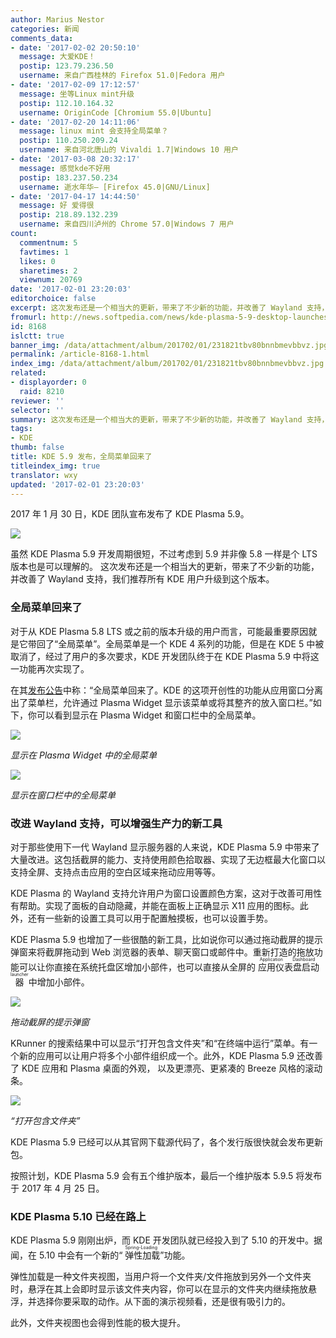```yaml
---
author: Marius Nestor
categories: 新闻
comments_data:
- date: '2017-02-02 20:50:10'
  message: 大爱KDE！
  postip: 123.79.236.50
  username: 来自广西桂林的 Firefox 51.0|Fedora 用户
- date: '2017-02-09 17:12:57'
  message: 坐等Linux mint升级
  postip: 112.10.164.32
  username: OriginCode [Chromium 55.0|Ubuntu]
- date: '2017-02-20 14:11:06'
  message: linux mint 会支持全局菜单？
  postip: 110.250.209.24
  username: 来自河北唐山的 Vivaldi 1.7|Windows 10 用户
- date: '2017-03-08 20:32:17'
  message: 感觉kde不好用
  postip: 183.237.50.234
  username: 逝水年华— [Firefox 45.0|GNU/Linux]
- date: '2017-04-17 14:44:50'
  message: 好 爱得很
  postip: 218.89.132.239
  username: 来自四川泸州的 Chrome 57.0|Windows 7 用户
count:
  commentnum: 5
  favtimes: 1
  likes: 0
  sharetimes: 2
  viewnum: 20769
date: '2017-02-01 23:20:03'
editorchoice: false
excerpt: 这次发布还是一个相当大的更新，带来了不少新的功能，并改善了 Wayland 支持，我们推荐所有 KDE 用户升级到这个版本。
fromurl: http://news.softpedia.com/news/kde-plasma-5-9-desktop-launches-with-global-menus-better-wayland-support-512434.shtml
id: 8168
islctt: true
banner_img: /data/attachment/album/201702/01/231821tbv80bnnbmevbbvz.jpg
permalink: /article-8168-1.html
index_img: /data/attachment/album/201702/01/231821tbv80bnnbmevbbvz.jpg.thumb.jpg
related:
- displayorder: 0
  raid: 8210
reviewer: ''
selector: ''
summary: 这次发布还是一个相当大的更新，带来了不少新的功能，并改善了 Wayland 支持，我们推荐所有 KDE 用户升级到这个版本。
tags:
- KDE
thumb: false
title: KDE 5.9 发布，全局菜单回来了
titleindex_img: true
translator: wxy
updated: '2017-02-01 23:20:03'
---
```


2017 年 1 月 30 日，KDE 团队宣布发布了 KDE Plasma 5.9。


![](/data/attachment/album/201702/01/231821tbv80bnnbmevbbvz.jpg)


虽然 KDE Plasma 5.9 开发周期很短，不过考虑到 5.9 并非像 5.8 一样是个 LTS 版本也是可以理解的。 这次发布还是一个相当大的更新，带来了不少新的功能，并改善了 Wayland 支持，我们推荐所有 KDE 用户升级到这个版本。







### 全局菜单回来了


对于从 KDE Plasma 5.8 LTS 或之前的版本升级的用户而言，可能最重要原因就是它带回了“全局菜单”。全局菜单是一个 KDE 4 系列的功能，但是在 KDE 5 中被取消了，经过了用户的多次要求，KDE 开发团队终于在 KDE Plasma 5.9 中将这一功能再次实现了。


在其[发布公告](https://www.kde.org/announcements/plasma-5.9.0.php)中称：“全局菜单回来了。KDE 的这项开创性的功能从应用窗口分离出了菜单栏，允许通过 Plasma Widget 显示该菜单或将其整齐的放入窗口栏。”如下，你可以看到显示在 Plasma Widget 和窗口栏中的全局菜单。


![](/data/attachment/album/201702/01/231845xoym0ar0aub0wmun.jpg)


*显示在 Plasma Widget 中的全局菜单*


![](/data/attachment/album/201702/01/231911hpd8cqyn8ylr9o9i.jpg)


*显示在窗口栏中的全局菜单*


### 改进 Wayland 支持，可以增强生产力的新工具


对于那些使用下一代 Wayland 显示服务器的人来说，KDE Plasma 5.9 中带来了大量改进。这包括截屏的能力、支持使用颜色拾取器、实现了无边框最大化窗口以支持全屏、支持点击应用的空白区域来拖动应用等等。


KDE Plasma 的 Wayland 支持允许用户为窗口设置颜色方案，这对于改善可用性有帮助。实现了面板的自动隐藏，并能在面板上正确显示 X11 应用的图标。此外，还有一些新的设置工具可以用于配置触摸板，也可以设置手势。


KDE Plasma 5.9 也增加了一些很酷的新工具，比如说你可以通过拖动截屏的提示弹窗来将截屏拖动到 Web 浏览器的表单、聊天窗口或邮件中。重新打造的拖放功能可以让你直接在系统托盘区增加小部件，也可以直接从全屏的<ruby> 应用仪表盘启动器 <rp>  （ </rp> <rt>  Application Dashboard launcher </rt> <rp>  ） </rp></ruby>中增加小部件。


![](/data/attachment/album/201702/01/231933cdqodc7iq1314d13.jpg)


*拖动截屏的提示弹窗*


KRunner 的搜索结果中可以显示“打开包含文件夹”和“在终端中运行”菜单。有一个新的应用可以让用户将多个小部件组织成一个。此外，KDE Plasma 5.9 还改善了 KDE 应用和 Plasma 桌面的外观， 以及更漂亮、更紧凑的 Breeze 风格的滚动条。


![](/data/attachment/album/201702/01/231953n1iijilaevbbleco.jpg)


*“打开包含文件夹”*


KDE Plasma 5.9 已经可以从其官网下载源代码了，各个发行版很快就会发布更新包。


按照计划，KDE Plasma 5.9 会有五个维护版本，最后一个维护版本 5.9.5 将发布于 2017 年 4 月 25 日。


### KDE Plasma 5.10 已经在路上


KDE Plasma 5.9 刚刚出炉，而 KDE 开发团队就已经投入到了 5.10 的开发中。据闻，在 5.10 中会有一个新的“<ruby> 弹性加载 <rp>  （ </rp> <rt>  Spring-Loading </rt> <rp>  ） </rp></ruby>”功能。


弹性加载是一种文件夹视图，当用户将一个文件夹/文件拖放到另外一个文件夹时，悬浮在其上会即时显示该文件夹内容，你可以在显示的文件夹内继续拖放悬浮，并选择你要采取的动作。从下面的演示视频看，还是很有吸引力的。







此外，文件夹视图也会得到性能的极大提升。